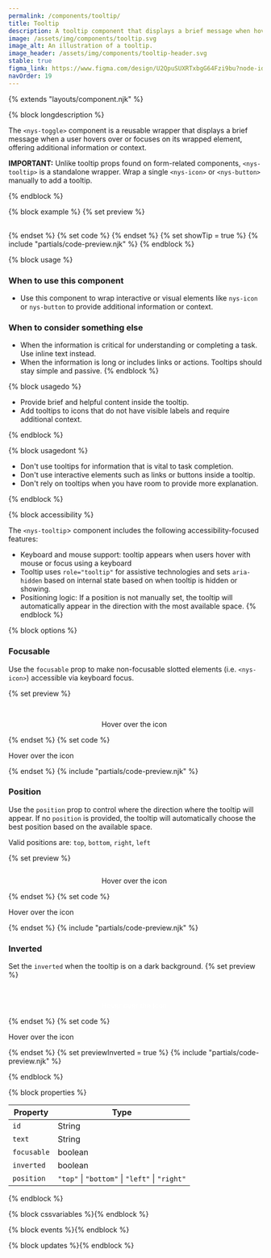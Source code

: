 ```yaml
---
permalink: /components/tooltip/
title: Tooltip
description: A tooltip component that displays a brief message when hover/focus, offering additional information or context.
image: /assets/img/components/tooltip.svg
image_alt: An illustration of a tooltip.
image_header: /assets/img/components/tooltip-header.svg
stable: true
figma_link: https://www.figma.com/design/U2QpuSUXRTxbgG64Fzi9bu?node-id=4298-1477
navOrder: 19
---
```


{% extends "layouts/component.njk" %}

{% block longdescription %}

  The `<nys-toggle>` component is a reusable wrapper that displays a brief message when a user hovers over or focuses on its wrapped element, offering additional information or context.

  **IMPORTANT:** Unlike tooltip props found on form-related components, `<nys-tooltip>` is a standalone wrapper. Wrap a single `<nys-icon>` or `<nys-button>` manually to add a tooltip.

{% endblock %}

{% block example %}
  {% set preview %}<div style="margin-top:30px">
  <nys-tooltip text="I am a tooltip.">
  <nys-button id="button1" name="button1" label="Hover Me"></nys-button>
</nys-tooltip>
</div>{% endset %}
{% set code %}<nys-tooltip text="I am a tooltip.">
  <nys-button id="button1" name="button1" label="Hover Me"></nys-button>
</nys-tooltip>
{% endset %}
  {% set showTip = true %}
  {% include "partials/code-preview.njk" %}
{% endblock %}

{% block usage %}

### When to use this component
  - Use this component to wrap interactive or visual elements like `nys-icon` or `nys-button` to provide additional information or context.
### When to consider something else
  - When the information is critical for understanding or completing a task. Use inline text instead.
  - When the information is long or includes links or actions. Tooltips should stay simple and passive.
{% endblock %}

{% block usagedo %}

  - Provide brief and helpful content inside the tooltip.
  - Add tooltips to icons that do not have visible labels and require additional context.

{% endblock %}

{% block usagedont %}

  - Don't use tooltips for information that is vital to task completion.
  - Don't use interactive elements such as links or buttons inside a tooltip.
  - Don't rely on tooltips when you have room to provide more explanation.

{% endblock %}

{% block accessibility %}

The `<nys-tooltip`> component includes the following accessibility-focused features:

  - Keyboard and mouse support: tooltip appears when users hover with mouse or focus using a keyboard
  - Tooltip uses `role="tooltip"` for assistive technologies and sets `aria-hidden` based on internal state based on when tooltip is hidden or showing.
  - Positioning logic: If a position is not manually set, the tooltip will automatically appear in the direction with the most available space.
{% endblock %}

{% block options %}

### Focusable
Use the `focusable` prop to make non-focusable slotted elements (i.e. `<nys-icon>`) accessible via keyboard focus.

  {% set preview %}<div style="display: flex; justify-content: center; margin-top:30px">
  <div style="display: flex; gap: 5px">
    <p>Hover over the icon</p>
    <nys-tooltip text="I am a tooltip." focusable>
      <nys-icon name="info" size="3xl"></nys-icon>
    </nys-tooltip>
  </div>
</div>{% endset %}
  {% set code %}<p>Hover over the icon</p>
<nys-tooltip text="I am a tooltip." focusable>
  <nys-icon name="info" size="3xl"></nys-icon>
</nys-tooltip>{% endset %}
  {% include "partials/code-preview.njk" %}

### Position
Use the `position` prop to control where the direction where the tooltip will appear. If no `position` is provided, the tooltip will automatically choose the best position based on the available space.

Valid positions are: `top`, `bottom`, `right`, `left`

  {% set preview %}<div style="display: flex; justify-content: center;">
  <div style="display: flex; gap: 5px">
    <p>Hover over the icon</p>
    <nys-tooltip
      text="I am a tooltip."
      position="right"
      focusable
    >
      <nys-icon name="info" size="3xl"></nys-icon>
    </nys-tooltip>
  </div>
</div>{% endset %}
  {% set code %}<p>Hover over the icon</p>
<nys-tooltip text="I am a tooltip." position="right" focusable>
  <nys-icon name="info" size="3xl"></nys-icon>
</nys-tooltip>
{% endset %}
  {% include "partials/code-preview.njk" %}

### Inverted
Set the `inverted` when the tooltip is on a dark background.
  {% set preview %}<div style="display: flex; justify-content: center; margin-top:30px">
  <div style="color: #fff; display: flex; gap: 5px">
    <p>Hover over the icon</p>
    <nys-tooltip
      text="I am a tooltip."
      inverted
      focusable
    >
      <nys-icon name="info" size="3xl"></nys-icon>
    </nys-tooltip>
  </div>
</div>{% endset %}
  {% set code %}<p>Hover over the icon</p>
<nys-tooltip text="I am a tooltip." inverted focusable>
  <nys-icon name="info" size="3xl"></nys-icon>
</nys-tooltip>
{% endset %}
{% set previewInverted = true %}
  {% include "partials/code-preview.njk" %}

{% endblock %}

{% block properties %}

| Property      | Type                                           |
|---------------|------------------------------------------------|
| `id`          | String                                         |
| `text`        | String                                         |
| `focusable`   | boolean                                        |
| `inverted`    | boolean                                        |
| `position`    | `"top"` \| `"bottom"` \| `"left"` \| `"right"` |

{% endblock %}

{% block cssvariables %}{% endblock %}

{% block events %}{% endblock %}

{% block updates %}{% endblock %}
